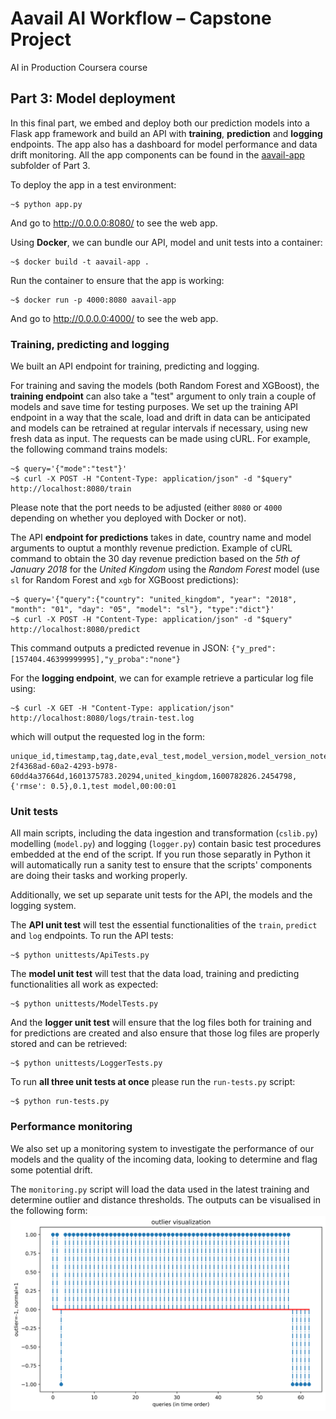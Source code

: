 # Aavail AI Workflow – Capstone Project
AI in Production Coursera course

## Part 3: Model deployment
In this final part, we embed and deploy both our prediction models into a Flask app framework and build an API with **training**, **prediction** and **logging** endpoints. The app also has a dashboard for model performance and data drift monitoring. All the app components can be found in the [aavail-app](https://github.com/N-otna/aavail-ai-workflow-capstone/tree/master/Part%203/aavail-app) subfolder of Part 3.

To deploy the app in a test environment:
```
~$ python app.py
```
And go to http://0.0.0.0:8080/ to see the web app.

Using **Docker**, we can bundle our API, model and unit tests into a container:

```
~$ docker build -t aavail-app .
```

Run the container to ensure that the app is working:
```
~$ docker run -p 4000:8080 aavail-app
```
And go to http://0.0.0.0:4000/ to see the web app.

### Training, predicting and logging
We built an API endpoint for training, predicting and logging. 

For training and saving the models (both Random Forest and XGBoost), the **training endpoint** can also take a "test" argument to only train a couple of models and save time for testing purposes. We set up the training API endpoint in a way that the scale, load and drift in data can be anticipated and models can be retrained at regular intervals if necessary, using new fresh data as input. The requests can be made using cURL. For example, the following command trains models:

```
~$ query='{"mode":"test"}'
~$ curl -X POST -H "Content-Type: application/json" -d "$query" http://localhost:8080/train
```

Please note that the port needs to be adjusted (either `8080` or `4000` depending on whether you deployed with Docker or not).

The API **endpoint for predictions** takes in date, country name and model arguments to ouptut a monthly revenue prediction. Example of cURL command to obtain the 30 day revenue prediction based on the *5th of January 2018* for the *United Kingdom* using the *Random Forest* model (use `sl` for Random Forest and `xgb` for XGBoost predictions):

```
~$ query='{"query":{"country": "united_kingdom", "year": "2018", "month": "01", "day": "05", "model": "sl"}, "type":"dict"}'
~$ curl -X POST -H "Content-Type: application/json" -d "$query" http://localhost:8080/predict
```
This command outputs a predicted revenue in JSON: `{"y_pred":[157404.46399999995],"y_proba":"none"}`

For the **logging endpoint**, we can for example retrieve a particular log file using:
```
~$ curl -X GET -H "Content-Type: application/json" http://localhost:8080/logs/train-test.log
```
which will output the requested log in the form: 
```
unique_id,timestamp,tag,date,eval_test,model_version,model_version_note,runtime
2f4368ad-60a2-4293-b978-60dd4a37664d,1601375783.20294,united_kingdom,1600782826.2454798,{'rmse': 0.5},0.1,test model,00:00:01
```

### Unit tests
All main scripts, including the data ingestion and transformation (`cslib.py`) modelling (`model.py`) and logging (`logger.py`) contain basic test procedures embedded at the end of the script. If you run those separatly in Python it will automatically run a sanity test to ensure that the scripts' components are doing their tasks and working properly.

Additionally, we set up separate unit tests for the API, the models and the logging system.

The **API unit test** will test the essential functionalities of the `train`, `predict` and `log` endpoints. To run the API tests:
```
~$ python unittests/ApiTests.py
```

The **model unit test** will test that the data load, training and predicting functionalities all work as expected:
```
~$ python unittests/ModelTests.py
```

And the **logger unit test** will ensure that the log files both for training and for predictions are created and also ensure that those log files are properly stored and can be retrieved:
```
~$ python unittests/LoggerTests.py
```

To run **all three unit tests at once** please run the `run-tests.py` script:
```
~$ python run-tests.py
```

### Performance monitoring
We also set up a monitoring system to investigate the performance of our models and the quality of the incoming data, looking to determine and flag some potential drift. 

The `monitoring.py` script will load the data used in the latest training and determine outlier and distance thresholds. The outputs can be visualised in the following form:
![Outliers](https://github.com/N-otna/aavail-ai-workflow-capstone/blob/master/Part%203/monitoring_outliers.png)

